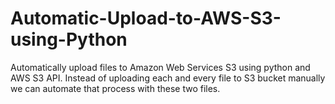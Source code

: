 # Automatic-Upload-to-AWS-S3-using-Python
Automatically upload files to Amazon Web Services S3 using python and AWS S3 API.
Instead of uploading each and every file to S3 bucket manually we can automate that process with these two files.

